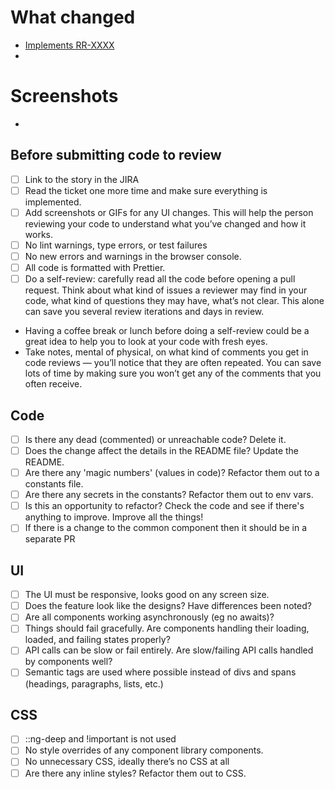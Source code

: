 # What changed

- [Implements RR-XXXX](https://rezolvetech.atlassian.net/browse/RR-XXXX)
-

# Screenshots

-

## Before submitting code to review

- [ ] Link to the story in the JIRA
- [ ] Read the ticket one more time and make sure everything is implemented.
- [ ] Add screenshots or GIFs for any UI changes. This will help the person reviewing your code to understand what you’ve changed and how it works.
- [ ] No lint warnings, type errors, or test failures
- [ ] No new errors and warnings in the browser console.
- [ ] All code is formatted with Prettier.
- [ ] Do a self-review: carefully read all the code before opening a pull request. Think about what kind of issues a reviewer may find in your code, what kind of questions they may have, what’s not clear. This alone can save you several review iterations and days in review.

* Having a coffee break or lunch before doing a self-review could be a great idea to help you to look at your code with fresh eyes.
* Take notes, mental of physical, on what kind of comments you get in code reviews — you’ll notice that they are often repeated. You can save lots of time by making sure you won’t get any of the comments that you often receive.

## Code

- [ ] Is there any dead (commented) or unreachable code? Delete it.
- [ ] Does the change affect the details in the README file? Update the README.
- [ ] Are there any 'magic numbers' (values in code)? Refactor them out to a constants file.
- [ ] Are there any secrets in the constants? Refactor them out to env vars.
- [ ] Is this an opportunity to refactor? Check the code and see if there's anything to improve. Improve all the things!
- [ ] If there is a change to the common component then it should be in a separate PR

## UI

- [ ] The UI must be responsive, looks good on any screen size.
- [ ] Does the feature look like the designs? Have differences been noted?
- [ ] Are all components working asynchronously (eg no awaits)?
- [ ] Things should fail gracefully. Are components handling their loading, loaded, and failing states properly?
- [ ] API calls can be slow or fail entirely. Are slow/failing API calls handled by components well?
- [ ] Semantic tags are used where possible instead of divs and spans (headings, paragraphs, lists, etc.)

## CSS

- [ ] ::ng-deep and !important is not used
- [ ] No style overrides of any component library components.
- [ ] No unnecessary CSS, ideally there’s no CSS at all
- [ ] Are there any inline styles? Refactor them out to CSS.
